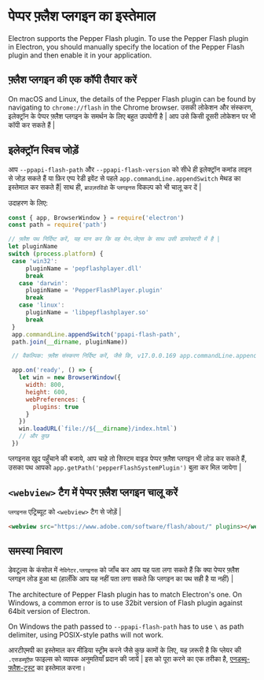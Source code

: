 # पेप्पर फ़्लैश प्लगइन का इस्तेमाल

Electron supports the Pepper Flash plugin. To use the Pepper Flash plugin in Electron, you should manually specify the location of the Pepper Flash plugin and then enable it in your application.

## फ़्लैश प्लगइन की एक कॉपी तैयार करें

On macOS and Linux, the details of the Pepper Flash plugin can be found by navigating to `chrome://flash` in the Chrome browser. उसकी लोकेशन और संस्करण, इलेक्ट्रॉन के पेप्पर फ़्लैश प्लगइन के समर्थन के लिए बहुत उपयोगी है | आप उसे किसी दूसरी लोकेशन पर भी कॉपी कर सकते हैं |

## इलेक्ट्रॉन स्विच जोड़ें

आप `--ppapi-flash-path` और `--ppapi-flash-version` को सीधे ही इलेक्ट्रॉन कमांड लाइन से जोड़ सकते हैं या फ़िर एप्प रेडी इवेंट से पहले `app.commandLine.appendSwitch` मेथड का इस्तेमाल कर सकते हैं| साथ ही, `ब्राउज़रविंडो` के `प्लगइनस` विकल्प को भी चालू कर दें |

उदाहरण के लिए:

```javascript
const { app, BrowserWindow } = require('electron') 
const path = require('path') 

// फ़्लैश पथ निर्दिष्ट करें, यह मान कर कि वह मेन.जेएस के साथ उसी डायरेक्टरी में है |
let pluginName 
switch (process.platform) {   
 case 'win32':
     pluginName = 'pepflashplayer.dll'
     break
   case 'darwin':
     pluginName = 'PepperFlashPlayer.plugin'
     break
   case 'linux':
     pluginName = 'libpepflashplayer.so'
     break
 }
 app.commandLine.appendSwitch('ppapi-flash-path',
 path.join(__dirname, pluginName))

 // वैकल्पिक: फ़्लैश संस्करण निर्दिष्ट करें, जैसे कि, v17.0.0.169 app.commandLine.appendSwitch('ppapi-flash-version', '17.0.0.169')

 app.on('ready', () => {
   let win = new BrowserWindow({
     width: 800,
     height: 600,
     webPreferences: {
       plugins: true
     }
   })
   win.loadURL(`file://${__dirname}/index.html`)
   // और कुछ
 })
```

प्लगइनस खुद पहुँचाने की बजाये, आप चाहे तो सिस्टम वाइड पेप्पर फ़्लैश प्लगइन भी लोड कर सकते हैं, उसका पथ आपको `app.getPath('pepperFlashSystemPlugin')` बुला कर मिल जायेगा |

## `<webview>` टैग में पेप्पर फ़्लैश प्लगइन चालू करें

`प्लगइनस` एट्रिब्यूट को `<webview>` टैग से जोड़ें |

```html
<webview src="https://www.adobe.com/software/flash/about/" plugins></webview>
```

## समस्या निवारण

डेवटूल्स के कंसोल में `नेविगेटर.प्लगइनस` को जाँच कर आप यह पता लगा सकते हैं कि क्या पेप्पर फ़्लैश प्लगइन लोड हुआ था (हालँकि आप यह नहीं पता लगा सकते कि प्लगइन का पथ सही है या नहीं) |

The architecture of Pepper Flash plugin has to match Electron's one. On Windows, a common error is to use 32bit version of Flash plugin against 64bit version of Electron.

On Windows the path passed to `--ppapi-flash-path` has to use `\` as path delimiter, using POSIX-style paths will not work.

आरटीएमपी का इस्तेमाल कर मीडिया स्ट्रीम करने जैसे कुछ कामों के लिए, यह ज़रूरी है कि प्लेयर की `.एसडब्यूऍफ़` फाइल्स को व्यापक अनुमतियाँ प्रदान की जायें | इस को पूरा करने का एक तरीका है, [एनडब्यू-फ़्लैश-ट्रस्ट](https://github.com/szwacz/nw-flash-trust) का इस्तेमाल करना।
